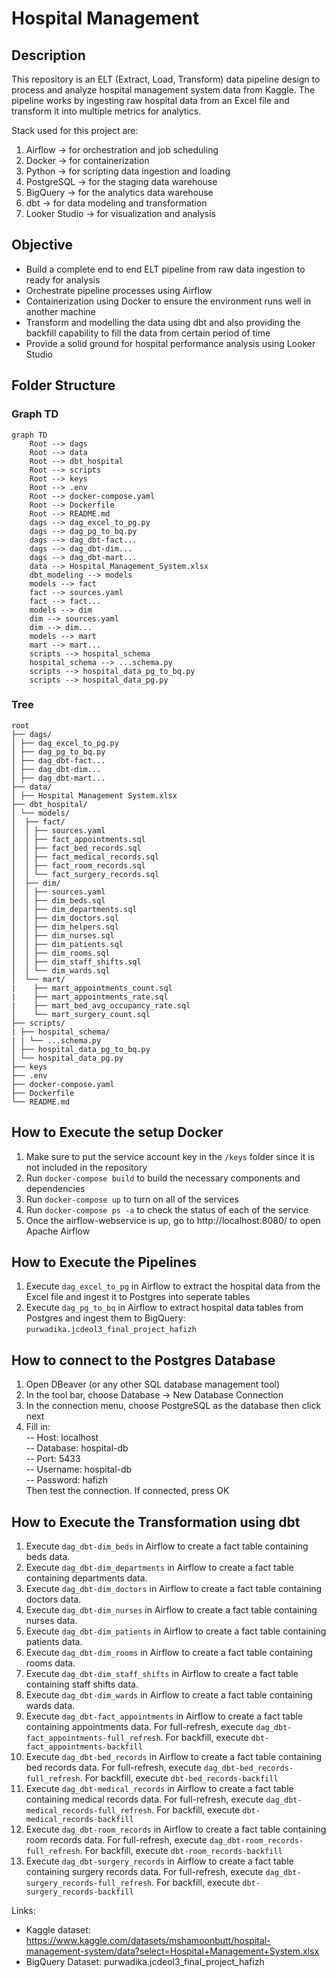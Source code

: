 # Hospital Management

## Description
This repository is an ELT (Extract, Load, Transform) data pipeline design to process and analyze hospital management system data from Kaggle. The pipeline works by ingesting raw hospital data from an Excel file and transform it into multiple metrics for analytics. 

Stack used for this project are:
1. Airflow -> for orchestration and job scheduling
2. Docker -> for containerization
3. Python -> for scripting data ingestion and loading
4. PostgreSQL -> for the staging data warehouse
5. BigQuery -> for the analytics data warehouse
6. dbt -> for data modeling and transformation
7. Looker Studio -> for visualization and analysis

## Objective
- Build a complete end to end ELT pipeline from raw data ingestion to ready for analysis
- Orchestrate pipeline processes using Airflow
- Containerization using Docker to ensure the environment runs well in another machine
- Transform and modelling the data using dbt and also providing the backfill capability to fill the data from certain period of time
- Provide a solid ground for hospital performance analysis using Looker Studio

## Folder Structure
### Graph TD
```mermaid
graph TD
    Root --> dags
    Root --> data
    Root --> dbt_hospital
    Root --> scripts
    Root --> keys
    Root --> .env
    Root --> docker-compose.yaml
    Root --> Dockerfile
    Root --> README.md
    dags --> dag_excel_to_pg.py
    dags --> dag_pg_to_bq.py
    dags --> dag_dbt-fact...
    dags --> dag_dbt-dim...
    dags --> dag_dbt-mart...
    data --> Hospital_Management_System.xlsx
    dbt_modeling --> models
    models --> fact
    fact --> sources.yaml
    fact --> fact...
    models --> dim
    dim --> sources.yaml
    dim --> dim...
    models --> mart
    mart --> mart...
    scripts --> hospital_schema
    hospital_schema --> ...schema.py
    scripts --> hospital_data_pg_to_bq.py
    scripts --> hospital_data_pg.py
```
### Tree
```
root
├── dags/
│ ├── dag_excel_to_pg.py
│ ├── dag_pg_to_bq.py
│ ├── dag_dbt-fact...
│ ├── dag_dbt-dim...
│ ├── dag_dbt-mart...
├── data/
│ ├── Hospital Management System.xlsx
├── dbt_hospital/
│ └── models/
│  ├── fact/
│  │ ├── sources.yaml
│  │ ├── fact_appointments.sql
│  │ ├── fact_bed_records.sql
│  │ ├── fact_medical_records.sql
│  │ ├── fact_room_records.sql
│  │ └── fact_surgery_records.sql
│  ├── dim/
│  │ ├── sources.yaml
│  │ ├── dim_beds.sql
│  │ ├── dim_departments.sql
│  │ ├── dim_doctors.sql
│  │ ├── dim_helpers.sql
│  │ ├── dim_nurses.sql
│  │ ├── dim_patients.sql
│  │ ├── dim_rooms.sql
│  │ ├── dim_staff_shifts.sql
│  │ └── dim_wards.sql
│  └── mart/
|    ├── mart_appointments_count.sql
|    ├── mart_appointments_rate.sql
|    ├── mart_bed_avg_occupancy_rate.sql
│    └── mart_surgery_count.sql
├── scripts/
| ├── hospital_schema/
| | └── ...schema.py
│ ├── hospital_data_pg_to_bq.py
│ └── hospital_data_pg.py
├── keys
├── .env
├── docker-compose.yaml
├── Dockerfile
└── README.md
```

## How to Execute the setup Docker
1. Make sure to put the service account key in the `/keys` folder since it is not included in the repository
2. Run `docker-compose build` to build the necessary components and dependencies
3. Run `docker-compose up` to turn on all of the services
4. Run `docker-compose ps -a` to check the status of each of the service
5. Once the airflow-webservice is up, go to http://localhost:8080/ to open Apache Airflow

## How to Execute the Pipelines
1. Execute `dag_excel_to_pg` in Airflow to extract the hospital data from the Excel file and ingest it to Postgres into seperate tables
2. Execute `dag_pg_to_bq` in Airflow to extract hospital data tables from Postgres and ingest them to BigQuery: `purwadika.jcdeol3_final_project_hafizh`

## How to connect to the Postgres Database
1. Open DBeaver (or any other SQL database management tool)
2. In the tool bar, choose Database -> New Database Connection
3. In the connection menu, choose PostgreSQL as the database then click next
4. Fill in:\
-- Host: localhost\
-- Database: hospital-db\
-- Port: 5433\
-- Username: hospital-db\
-- Password: hafizh\
Then test the connection. If connected, press OK

## How to Execute the Transformation using dbt
1. Execute `dag_dbt-dim_beds` in Airflow to create a fact table containing beds data. 
2. Execute `dag_dbt-dim_departments` in Airflow to create a fact table containing departments data. 
3. Execute `dag_dbt-dim_doctors` in Airflow to create a fact table containing doctors data. 
4. Execute `dag_dbt-dim_nurses` in Airflow to create a fact table containing nurses data. 
5. Execute `dag_dbt-dim_patients` in Airflow to create a fact table containing patients data. 
6. Execute `dag_dbt-dim_rooms` in Airflow to create a fact table containing rooms data. 
7. Execute `dag_dbt-dim_staff_shifts` in Airflow to create a fact table containing staff shifts data. 
8. Execute `dag_dbt-dim_wards` in Airflow to create a fact table containing wards data. 
10. Execute `dag_dbt-fact_appointments` in Airflow to create a fact table containing appointments data. For full-refresh, execute `dag_dbt-fact_appointments-full_refresh`. For backfill, execute `dbt-fact_appointments-backfill`
11. Execute `dag_dbt-bed_records` in Airflow to create a fact table containing bed records data. For full-refresh, execute `dag_dbt-bed_records-full_refresh`. For backfill, execute `dbt-bed_records-backfill`
12. Execute `dag_dbt-medical_records` in Airflow to create a fact table containing medical records data. For full-refresh, execute `dag_dbt-medical_records-full_refresh`. For backfill, execute `dbt-medical_records-backfill`
13. Execute `dag_dbt-room_records` in Airflow to create a fact table containing room records data. For full-refresh, execute `dag_dbt-room_records-full_refresh`. For backfill, execute `dbt-room_records-backfill`
14. Execute `dag_dbt-surgery_records` in Airflow to create a fact table containing surgery records data. For full-refresh, execute `dag_dbt-surgery_records-full_refresh`. For backfill, execute `dbt-surgery_records-backfill`

Links:
- Kaggle dataset: https://www.kaggle.com/datasets/mshamoonbutt/hospital-management-system/data?select=Hospital+Management+System.xlsx
- BigQuery Dataset: purwadika.jcdeol3_final_project_hafizh